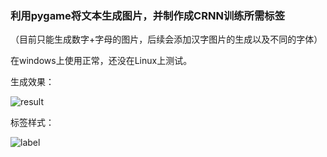 ### 利用pygame将文本生成图片，并制作成CRNN训练所需标签

（目前只能生成数字+字母的图片，后续会添加汉字图片的生成以及不同的字体）

在windows上使用正常，还没在Linux上测试。

生成效果：

![result](/images/demo.png)

标签样式：

![label](/images/label.png)